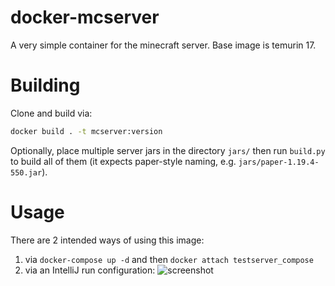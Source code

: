 # docker-mcserver
A very simple container for the minecraft server. Base image is temurin 17.

# Building
Clone and build via:
```sh
docker build . -t mcserver:version
```
Optionally, place multiple server jars in the directory `jars/` then run `build.py` to build all of them 
(it expects paper-style naming, e.g. `jars/paper-1.19.4-550.jar`).

# Usage
There are 2 intended ways of using this image:
1) via `docker-compose up -d` and then `docker attach testserver_compose`
2) via an IntelliJ run configuration:
![screenshot](https://imgur.com/a/0Bd2CUk)
